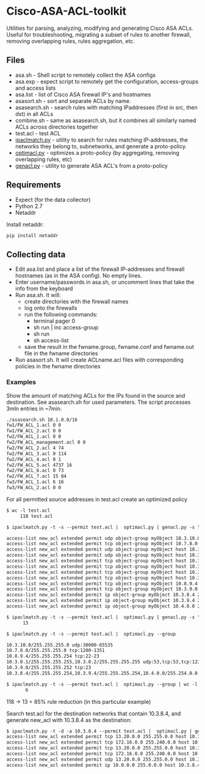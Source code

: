 # Cisco-ASA-ACL-toolkit
Utilities for parsing, analyzing, modifying and generating Cisco ASA ACLs. Useful for troubleshooting, migrating a subset of rules to another firewall, removing overlapping rules, rules aggregation, etc.

## Files

* asa.sh - Shell script to remotely collect the ASA configs
* asa.exp - expect script to remotely get the configuration, access-groups and access lists
* asa.list - list of Cisco ASA firewall IP's and hostnames 
* asasort.sh - sort and separate ACLs by name. 
* asasearch.sh - search rules with matching IPaddresses (first in src, then dst) in all ACLs
* combine.sh - same as asasearch.sh, but it combines all similarly named ACLs across directories together
* test.acl - test ACL
* [ipaclmatch.py](https://github.com/AlekzNet/Cisco-ASA-ACL-toolkit/blob/master/doc/ipaclmatch.md) - utility to search for rules matching IP-addresses, the networks they belong to, subnetworks, and generate a proto-policy.
* [optimacl.py](https://github.com/AlekzNet/Cisco-ASA-ACL-toolkit/blob/master/doc/optimacl.md) - optimizes a proto-policy (by aggregating, removing overlapping rules, etc)
* [genacl.py](https://github.com/AlekzNet/Cisco-ASA-ACL-toolkit/blob/master/doc/genacl.md) - utility to generate ASA ACL's from a proto-policy

## Requirements

* Expect (for the data collector)
* Python 2.7
* Netaddr

Install netaddr:

```sh
pip install netaddr
```

## Collecting data

* Edit asa.list and place a list of the firewall IP-addresses and firewall hostnames (as in the ASA config). No empty lines.
* Enter username/passwords in asa.sh, or uncomment lines that take the info from the keyboard
* Run asa.sh. It will: 
  * create directories with the firewall names
  * log onto the firewalls
  * run the following commands:
    * terminal pager 0 
    * sh run | inc access-group
    * sh run
    * sh access-list
  * save the result in the fwname.group, fwname.conf and fwname.out file in the fwname directories
* Run asasort.sh. It will create ACLname.acl files with corresponding policies in the fwname directories


### Examples

Show the amount of matching ACLs for the IPs found in the source and destination. See asasearch.sh for used parameters. The script processes 3mln entries in ~7min.

```txt
./asasearch.sh 10.1.0.0/16             
fw1/FW_ACL_1.acl 0 0
fw1/FW_ACL_2.acl 0 0
fw2/FW_ACL_1.acl 0 0
fw2/FW_ACL_management.acl 0 0
fw2/FW_ACL_2.acl 4 74
fw2/FW_ACL_3.acl 0 114
fw2/FW_ACL_4.acl 0 1
fw2/FW_ACL_5.acl 4737 16
fw2/FW_ACL_6.acl 0 73
fw2/FW_ACL_7.acl 15 84
fw3/FW_ACL_1.acl 6 16
fw3/FW_ACL_2.acl 0 0

```

For all permitted source addresses in test.acl create an optimized policy

```txt
$ wc -l test.acl
     118 test.acl

$ ipaclmatch.py -t -s --permit test.acl |  optimacl.py | genacl.py -s "myObject" --acl new_acl

access-list new_acl extended permit udp object-group myObject 10.3.10.0 255.255.255.0 gt 30000
access-list new_acl extended permit tcp object-group myObject 10.7.8.0 255.255.255.0 range 1200 1351
access-list new_acl extended permit udp object-group myObject host 10.3.0.1 eq 53
access-list new_acl extended permit udp object-group myObject host 10.3.0.2 eq 53
access-list new_acl extended permit tcp object-group myObject host 10.3.0.1 eq 53
access-list new_acl extended permit tcp object-group myObject host 10.3.0.2 eq 53
access-list new_acl extended permit tcp object-group myObject host 10.3.0.1 eq 123
access-list new_acl extended permit tcp object-group myObject host 10.3.0.2 eq 123
access-list new_acl extended permit tcp object-group myObject 10.8.9.4 255.255.255.254 range 22 23
access-list new_acl extended permit tcp object-group myObject 10.3.9.0 255.255.255.252 eq 23
access-list new_acl extended permit ip object-group myObject 10.3.8.4 255.255.255.254 
access-list new_acl extended permit ip object-group myObject 10.3.9.4 255.255.255.254 
access-list new_acl extended permit ip object-group myObject 10.4.0.0 255.254.0.0 

$ ipaclmatch.py -t -s --permit test.acl |  optimacl.py | genacl.py -s "myObject" --acl new_acl | wc -l
      13

$ ipaclmatch.py -t -s --permit test.acl |  optimacl.py --group      

10.3.10.0/255.255.255.0 udp:30000-65535
10.7.8.0/255.255.255.0 tcp:1200-1351
10.8.9.4/255.255.255.254 tcp:22-23
10.3.0.1/255.255.255.255,10.3.0.2/255.255.255.255 udp:53,tcp:53,tcp:123
10.3.9.0/255.255.255.252 tcp:23
10.3.8.4/255.255.255.254,10.3.9.4/255.255.255.254,10.4.0.0/255.254.0.0 *

$ ipaclmatch.py -t -s --permit test.acl |  optimacl.py --group | wc -l
       6

```
118 -> 13 = 85% rule reduction (in this particular example)


Search test.acl for the destination networks that contain 10.3.8.4, and generate new_acl with 10.3.8.4 as the destination:

```txt
$ ipaclmatch.py -t -d -a 10.3.8.4 --permit test.acl |  optimacl.py | genacl.py -d 10.3.8.4  --acl new_acl
access-list new_acl extended permit tcp 13.20.0.0 255.255.0.0 host 10.3.8.4 eq 53
access-list new_acl extended permit tcp 172.16.0.0 255.240.0.0 host 10.3.8.4 eq 53
access-list new_acl extended permit tcp 13.20.0.0 255.255.0.0 host 10.3.8.4 eq 123
access-list new_acl extended permit tcp 172.16.0.0 255.240.0.0 host 10.3.8.4 eq 123
access-list new_acl extended permit udp 13.20.0.0 255.255.0.0 host 10.3.8.4 eq 53
access-list new_acl extended permit ip 10.0.0.0 255.0.0.0 host 10.3.8.4 

```
